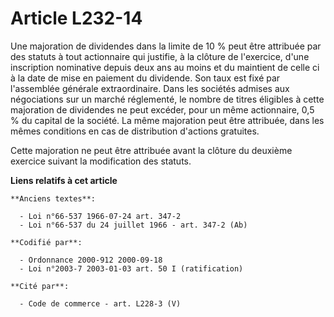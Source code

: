 # Article L232-14

Une majoration de dividendes dans la limite de 10 % peut être attribuée par des statuts à tout actionnaire qui justifie, à la
clôture de l'exercice, d'une inscription nominative depuis deux ans au moins et du maintient de celle ci à la date de mise en
paiement du dividende. Son taux est fixé par l'assemblée générale extraordinaire. Dans les sociétés admises aux négociations
sur un marché réglementé, le nombre de titres éligibles à cette majoration de dividendes ne peut excéder, pour un même
actionnaire, 0,5 % du capital de la société. La même majoration peut être attribuée, dans les mêmes conditions en cas de
distribution d'actions gratuites.

Cette majoration ne peut être attribuée avant la clôture du deuxième exercice suivant la modification des statuts.

**Liens relatifs à cet article**

	**Anciens textes**:

	  - Loi n°66-537 1966-07-24 art. 347-2
	  - Loi n°66-537 du 24 juillet 1966 - art. 347-2 (Ab)

	**Codifié par**:

	  - Ordonnance 2000-912 2000-09-18
	  - Loi n°2003-7 2003-01-03 art. 50 I (ratification)

	**Cité par**:

	  - Code de commerce - art. L228-3 (V)
